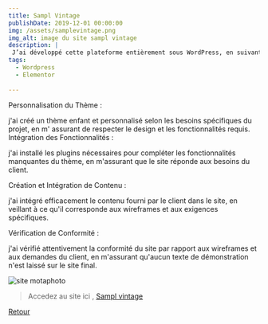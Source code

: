 ```yaml
---
title: Sampl Vintage
publishDate: 2019-12-01 00:00:00
img: /assets/samplevintage.png
img_alt: image du site sampl vintage
description: |
 J’ai développé cette plateforme entièrement sous WordPress, en suivant un plan de site préétabli, sans recourir au code.
tags:
  - Wordpress
  - Elementor
 
---
```

Personnalisation du Thème :

j'ai créé un thème enfant et personnalisé selon les besoins spécifiques du projet, en m' assurant de respecter le design et les fonctionnalités requis.
Intégration des Fonctionnalités :

j'ai installé les plugins nécessaires pour compléter les fonctionnalités manquantes du thème, en m'assurant que le site réponde aux besoins du client.

Création et Intégration de Contenu :


j'ai intégré efficacement le contenu fourni par le client dans le site, en veillant à ce qu'il corresponde aux wireframes et aux exigences spécifiques.

Vérification de Conformité :

j'ai vérifié attentivement la conformité du site par rapport aux wireframes et aux demandes du client, en m'assurant qu'aucun texte de démonstration n'est laissé sur le site final.


<img src="/assets/vintage1.png" alt="site motaphoto">

>Accedez au site ici , <a href="http://showroom.sebastien-koenig.fr/">Sampl vintage</a>
 
<a class="back-link" href="/work/"><Icon icon="arrow-left" /> Retour</a>